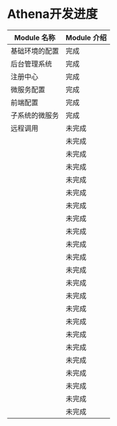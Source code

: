 # Athena开发进度



| Module 名称 | Module 介绍 |
|-----------|--------|
| 基础环境的配置   | 完成     |
| 后台管理系统    | 完成     |
| 注册中心      | 完成     |
| 微服务配置     | 完成     |
| 前端配置      | 完成     |
| 子系统的微服务   | 完成     |
| 远程调用      | 未完成    |
|           | 未完成    |
|           | 未完成    |
|           | 未完成    |
|           | 未完成    |
|           | 未完成    |
|           | 未完成    |
|           | 未完成    |
|           | 未完成    |
|           | 未完成    |=
|           | 未完成    |
|           | 未完成    |
|           | 未完成    |
|           | 未完成    |
|           | 未完成    |
|           | 未完成    |
|           | 未完成    |
|           | 未完成    |
|           | 未完成    |
|           | 未完成    |
|           | 未完成    |
|           | 未完成    |
|           | 未完成    |

